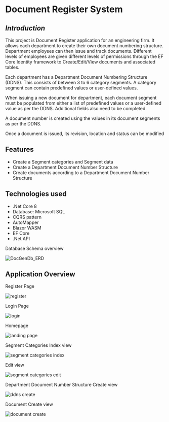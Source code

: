 # Document Register System
## _Introduction_


This project is Document Register application for an engineering firm. It allows each department to create their own document numbering structure. 
Department employees can then issue and track documents. Different levels of employees are given different levels of permissions through 
the EF Core Identity framework to Create/Edit/View documents and associated tables.

Each department has a Department Document Numbering Structure (DDNS). This consists of between 3 to 6 category segments. A category segment can contain 
predefined values or user-defined values.

When issuing a new document for department, each document segment must be populated from either a list of predefined values or a user-defined value 
as per the DDNS. Additional fields also need to be completed.

A document number is created using the values in its document segments as per the DDNS.

Once a document is issued, its revision, location and status can be modified

## Features

-	Create a Segment categories and Segment data
-	Create a Department Document Number Structure
-	Create documents according to a Department Document Number Structure

## Technologies used

-	.Net Core 8
-	Database: Microsoft SQL
-	CQRS pattern
-	AutoMapper
-	Blazor WASM
-	EF Core
-	.Net API

Database Schema overview

![DocGenDb_ERD](https://github.com/user-attachments/assets/11b06b1a-b890-452e-bd70-f66dfb4dfd8f)

## Application Overview
Register Page

![register](https://github.com/user-attachments/assets/ade22a1f-814c-4867-80d9-106772f766d1)

Login Page

![login](https://github.com/user-attachments/assets/7b361853-d340-4358-b182-d855a1444e71)

Homepage 

![landing page](https://github.com/user-attachments/assets/e553aff0-e735-4ea8-ad53-89191d1cb3f2)

Segment Categories 
Index view

![segment categories index](https://github.com/user-attachments/assets/d10637f6-9f12-4e09-ab5d-45779c18dce9)

Edit view

![segment categories edit](https://github.com/user-attachments/assets/7877989f-4214-4cee-b265-97a05843b64e)

Department Document Number Structure 
Create view

![ddns create](https://github.com/user-attachments/assets/7a39fa06-5014-41a0-b831-381e3169e572)

Document
Create view

![document create](https://github.com/user-attachments/assets/67aec5ef-3a57-4405-a766-1012ea5bba04)
